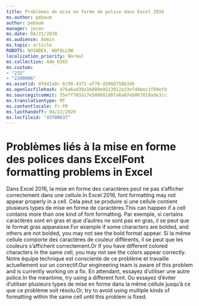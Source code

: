 ```yaml
---
title: Problèmes de mise en forme de police dans Excel 2016
ms.author: pebaum
author: pebaum
manager: jecon
ms.date: 04/21/2020
ms.audience: Admin
ms.topic: article
ROBOTS: NOINDEX, NOFOLLOW
localization_priority: Normal
ms.collection: Adm_O365
ms.custom:
- "232"
- "2200006"
ms.assetid: 8fdd1a0c-6c90-43f1-af70-d200d758b3d6
ms.openlocfilehash: 476a6ad39a16880e9513012a33efd4bec1f89efd
ms.sourcegitcommit: 55eff703a17e500681d8fa6a87eb067019ade3cc
ms.translationtype: MT
ms.contentlocale: fr-FR
ms.lasthandoff: 04/22/2020
ms.locfileid: "43708637"
---
```

# <a name="font-formatting-problems-in-excel"></a><span data-ttu-id="2c1b0-102">Problèmes liés à la mise en forme des polices dans Excel</span><span class="sxs-lookup"><span data-stu-id="2c1b0-102">Font formatting problems in Excel</span></span>

<span data-ttu-id="2c1b0-103">Dans Excel 2016, la mise en forme des caractères peut ne pas s’afficher correctement dans une cellule.</span><span class="sxs-lookup"><span data-stu-id="2c1b0-103">In Excel 2016, font formatting may not appear properly in a cell.</span></span> <span data-ttu-id="2c1b0-104">Cela peut se produire si une cellule contient plusieurs types de mise en forme de caractères.</span><span class="sxs-lookup"><span data-stu-id="2c1b0-104">This can happen if a cell contains more than one kind of font formatting.</span></span> <span data-ttu-id="2c1b0-105">Par exemple, si certains caractères sont en gras et que d’autres ne sont pas en gras, il se peut que le format gras apparaisse.</span><span class="sxs-lookup"><span data-stu-id="2c1b0-105">For example if some characters are bolded, and others are not bolded, you may not see the bold format appear.</span></span> <span data-ttu-id="2c1b0-106">Si la même cellule comporte des caractères de couleur différents, il se peut que les couleurs s’affichent correctement.</span><span class="sxs-lookup"><span data-stu-id="2c1b0-106">Or if you have different colored characters in the same cell, you may not see the colors appear correctly.</span></span> <span data-ttu-id="2c1b0-107">Notre équipe technique est consciente de ce problème et travaille actuellement sur un correctif.</span><span class="sxs-lookup"><span data-stu-id="2c1b0-107">Our engineering team is aware of this problem and is currently working on a fix.</span></span> <span data-ttu-id="2c1b0-108">En attendant, essayez d’utiliser une autre police.</span><span class="sxs-lookup"><span data-stu-id="2c1b0-108">In the meantime, try using a different font.</span></span> <span data-ttu-id="2c1b0-109">Ou essayez d’éviter d’utiliser plusieurs types de mise en forme dans la même cellule jusqu’à ce que ce problème soit résolu.</span><span class="sxs-lookup"><span data-stu-id="2c1b0-109">Or, try to avoid using multiple kinds of formatting within the same cell until this problem is fixed.</span></span>
  